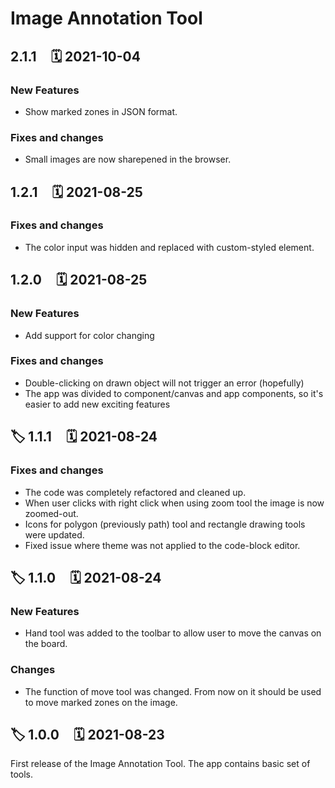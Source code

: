 # Image Annotation Tool

## 2.1.1 &#8239;&#8239;&#8239;&#8239; 🗓 2021-10-04

### New Features
* Show marked zones in JSON format.

### Fixes and changes
* Small images are now sharepened in the browser.

## 1.2.1 &#8239;&#8239;&#8239;&#8239; 🗓 2021-08-25
### Fixes and changes
* The color input was hidden and replaced with custom-styled element.

## 1.2.0 &#8239;&#8239;&#8239;&#8239; 🗓 2021-08-25

### New Features
* Add support for color changing

### Fixes and changes
* Double-clicking on drawn object will not trigger an error (hopefully)
* The app was divided to component/canvas and app components, so it's easier to add new exciting features


## 🏷 1.1.1 &#8239;&#8239;&#8239;&#8239; 🗓 2021-08-24

### Fixes and changes
* The code was completely refactored and cleaned up.
* When user clicks with right click when using zoom tool the image is now zoomed-out.
* Icons for polygon (previously path) tool and rectangle drawing tools were updated.
* Fixed issue where theme was not applied to the code-block editor.

## 🏷 1.1.0 &#8239;&#8239;&#8239;&#8239; 🗓 2021-08-24

### New Features
* Hand tool was added to the toolbar to allow user to move the canvas on the board.
### Changes
* The function of move tool was changed. From now on it should be used to move marked zones on the image.

## 🏷 1.0.0 &#8239;&#8239;&#8239;&#8239; 🗓 2021-08-23
First release of the Image Annotation Tool. The app contains basic set of tools.
